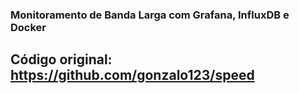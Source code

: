 ### Monitoramento de Banda Larga com Grafana, InfluxDB e Docker


## Código original: https://github.com/gonzalo123/speed